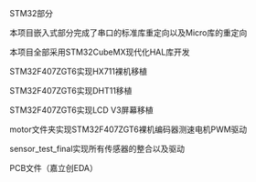 STM32部分

本项目嵌入式部分完成了串口的标准库重定向以及Micro库的重定向

本项目全部采用STM32CubeMX现代化HAL库开发

STM32F407ZGT6实现HX711裸机移植

STM32F407ZGT6实现DHT11移植

STM32F407ZGT6实现LCD V3屏幕移植

motor文件夹实现STM32F407ZGT6裸机编码器测速电机PWM驱动

sensor_test_final实现所有传感器的整合以及驱动

PCB文件（嘉立创EDA）

